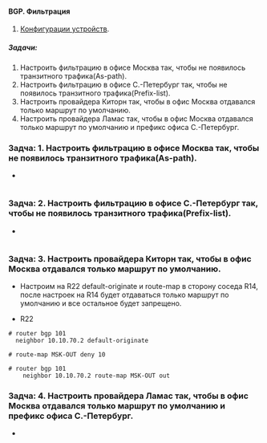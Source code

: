 #### BGP. Фильтрация
 1. [Конфигурации устройств](configs/).

##### Задачи:
1. Настроить фильтрацию в офисе Москва так, чтобы не появилось транзитного трафика(As-path).
2. Настроить фильтрацию в офисе С.-Петербург так, чтобы не появилось транзитного трафика(Prefix-list).
3. Настроить провайдера Киторн так, чтобы в офис Москва отдавался только маршрут по умолчанию.
4. Настроить провайдера Ламас так, чтобы в офис Москва отдавался только маршрут по умолчанию и префикс офиса С.-Петербург.


### Задча: 1. Настроить фильтрацию в офисе Москва так, чтобы не появилось транзитного трафика(As-path).


- 
```

```

### Задча: 2. Настроить фильтрацию в офисе С.-Петербург так, чтобы не появилось транзитного трафика(Prefix-list).
- 
```

```

### Задча: 3. Настроить провайдера Киторн так, чтобы в офис Москва отдавался только маршрут по умолчанию.
- Настроим на R22  default-originate и route-map в сторону соседа R14, после настроек на R14 будет отдаваться только маршрут по умолчанию и все остальное будет запрещено.

- R22
```
# router bgp 101
  neighbor 10.10.70.2 default-originate

# route-map MSK-OUT deny 10

# router bgp 101
    neighbor 10.10.70.2 route-map MSK-OUT out

```
### Задча: 4. Настроить провайдера Ламас так, чтобы в офис Москва отдавался только маршрут по умолчанию и префикс офиса С.-Петербург.
- 
```

```